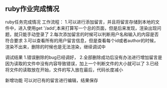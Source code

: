 ﻿## ruby作业完成情况 ##
ruby任务完成情况
工作流程：
1.可以进行添加留言，并且将留言存储到本地的文件中，进入使用get '/add',本来打算写一个总的页面，但是后来发现，渲染出现问题，就只能手动登录了
2.每次添加留言的时候可以判断用户名和输入的内容是否符合要求
3.可以查看所有的用户留言信息，但是查看每个id或者author的时候，渲染不出来，删除的时候也是无法渲染，继续调试中

调试结果
1.错误删除的bug已经调好，
2.全部删除成功后没有办法进行增加留言是因为读取的文件中没有内容导致错误，加上一个判断文件的大小就可以了
3.已经将文件的读取放在开始，文件的写入放在最后，代码长度减小

新增功能
可以对已有的留言进行编辑，结果保存